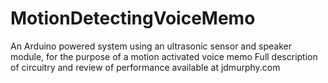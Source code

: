 # MotionDetectingVoiceMemo
An Arduino powered system using an ultrasonic sensor and speaker module, for the purpose of a motion activated voice memo
Full description of circuitry and review of performance available at jdmurphy.com
